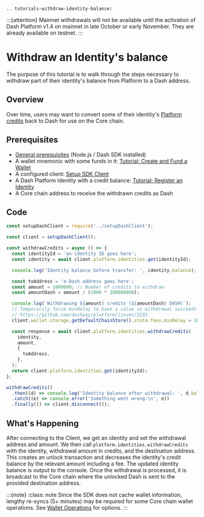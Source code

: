```{eval-rst}
.. tutorials-withdraw-identity-balance:
```

:::{attention}
Mainnet withdrawals will not be available until the activation of Dash Platform v1.4 on mainnet in late October or early November. They are already available on testnet.
:::

# Withdraw an Identity's balance

The purpose of this tutorial is to walk through the steps necessary to withdraw part of their identity's balance from Platform to a Dash address.

## Overview

Over time, users may want to convert some of their identity's [Platform credits](../../explanations/identity.md#credits) back to Dash for use on the Core chain.

## Prerequisites

- [General prerequisites](../../tutorials/introduction.md#prerequisites) (Node.js / Dash SDK installed)
- A wallet mnemonic with some funds in it: [Tutorial: Create and Fund a Wallet](../../tutorials/create-and-fund-a-wallet.md)
- A configured client: [Setup SDK Client](../setup-sdk-client.md)
- A Dash Platform Identity with a credit balance: [Tutorial: Register an Identity](../../tutorials/identities-and-names/register-an-identity.md)
- A Core chain address to receive the withdrawn credits as Dash

## Code

```javascript
const setupDashClient = require('../setupDashClient');

const client = setupDashClient();

const withdrawCredits = async () => {
  const identityId = 'an identity ID goes here';
  const identity = await client.platform.identities.get(identityId);

  console.log('Identity balance before transfer: ', identity.balance);

  const toAddress = 'a Dash address goes here';
  const amount = 1000000; // Number of credits to withdraw
  const amountDash = amount / (1000 * 100000000);

  console.log(`Withdrawing ${amount} credits (${amountDash} DASH)`);
  // Temporarily force minRelay to have a value so withdrawal succeeds
  // https://github.com/dashpay/platform/issues/2233
  client.wallet.storage.getDefaultChainStore().state.fees.minRelay = 1000;

  const response = await client.platform.identities.withdrawCredits(
    identity,
    amount,
    {
      toAddress,
    },
  );
  return client.platform.identities.get(identityId);
};

withdrawCredits()
  .then((d) => console.log('Identity balance after withdrawal: ', d.balance))
  .catch((e) => console.error('Something went wrong:\n', e))
  .finally(() => client.disconnect());
```

## What's Happening

After connecting to the Client, we get an identity and set the withdrawal address and amount. We then call `platform.identities.withdrawCredits` with the identity, withdrawal amount in credits, and the destination address. This creates an unlock transaction and decreases the identity's credit balance by the relevant amount including a fee. The updated identity balance is output to the console. Once the withdrawal is processed, it is broadcast to the Core chain where the unlocked Dash is sent to the provided destination address.

:::{note}
:class: note
Since the SDK does not cache wallet information, lengthy re-syncs (5+ minutes) may be required for some Core chain wallet operations. See [Wallet Operations](../setup-sdk-client.md#wallet-operations) for options.
:::
